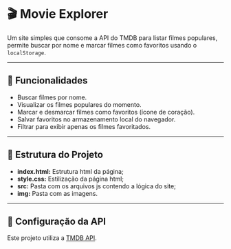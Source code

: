 # 🎬 Movie Explorer

Um site simples que consome a API do TMDB para listar filmes populares, permite buscar por nome e marcar filmes como favoritos usando o `localStorage`.

---

## 🚀 Funcionalidades

-  Buscar filmes por nome.
-  Visualizar os filmes populares do momento.
-  Marcar e desmarcar filmes como favoritos (ícone de coração).
-  Salvar favoritos no armazenamento local do navegador.
-  Filtrar para exibir apenas os filmes favoritados.

---

## 📁 Estrutura do Projeto

- **index.html:** Estrutura html da página;
- **style.css:** Estilização da página html;
- **src:** Pasta com os arquivos js contendo a lógica do site;
- **img:** Pasta com as imagens.

---

## 🔑 Configuração da API

Este projeto utiliza a [TMDB API](https://www.themoviedb.org/documentation/api).  
